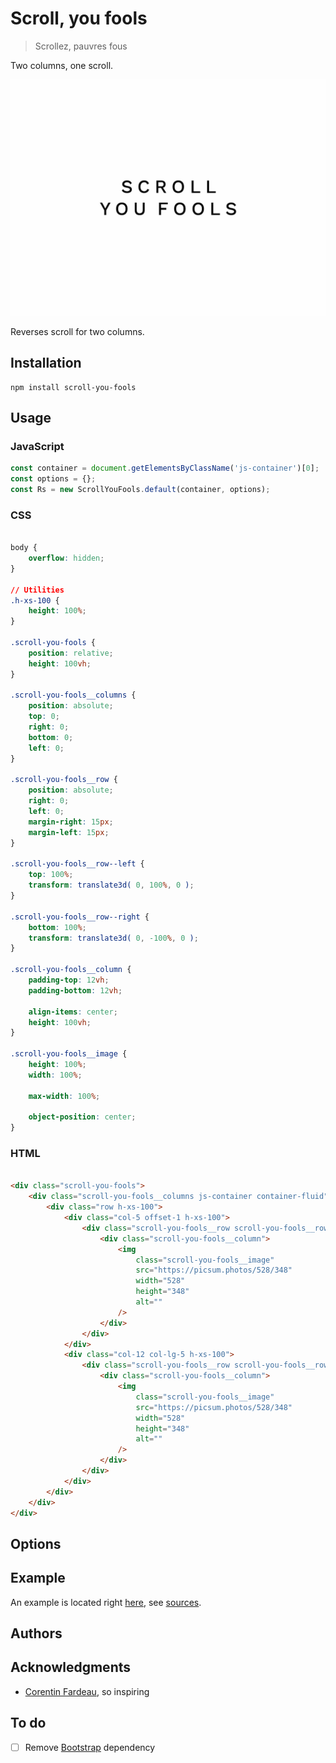 # Scroll, you fools

> Scrollez, pauvres fous

Two columns, one scroll.

![Scroll, you fools](screenshot.jpg)

Reverses scroll for two columns.

## Installation

```
npm install scroll-you-fools
```

## Usage

### JavaScript

```javascript
const container = document.getElementsByClassName('js-container')[0];
const options = {};
const Rs = new ScrollYouFools.default(container, options);
```

### CSS

```css

body {
	overflow: hidden;
}

// Utilities
.h-xs-100 {
	height: 100%;
}

.scroll-you-fools {
	position: relative;
	height: 100vh;
}

.scroll-you-fools__columns {
	position: absolute;
	top: 0;
	right: 0;
	bottom: 0;
	left: 0;
}

.scroll-you-fools__row {
	position: absolute;
	right: 0;
	left: 0;
	margin-right: 15px;
	margin-left: 15px;
}

.scroll-you-fools__row--left {
	top: 100%;
	transform: translate3d( 0, 100%, 0 );
}

.scroll-you-fools__row--right {
	bottom: 100%;
	transform: translate3d( 0, -100%, 0 );
}

.scroll-you-fools__column {
	padding-top: 12vh;
	padding-bottom: 12vh;

	align-items: center;
	height: 100vh;
}

.scroll-you-fools__image {
	height: 100%;
	width: 100%;

	max-width: 100%;

	object-position: center;
}

```

### HTML

```html

<div class="scroll-you-fools">
	<div class="scroll-you-fools__columns js-container container-fluid">
		<div class="row h-xs-100">
			<div class="col-5 offset-1 h-xs-100">
				<div class="scroll-you-fools__row scroll-you-fools__row--left js-row-left">
					<div class="scroll-you-fools__column">
						<img
							class="scroll-you-fools__image"
							src="https://picsum.photos/528/348"
							width="528"
							height="348"
							alt=""
						/>
					</div>
				</div>
			</div>
			<div class="col-12 col-lg-5 h-xs-100">
				<div class="scroll-you-fools__row scroll-you-fools__row--right js-row-right">
					<div class="scroll-you-fools__column">
						<img
							class="scroll-you-fools__image"
							src="https://picsum.photos/528/348"
							width="528"
							height="348"
							alt=""
						/>
					</div>
				</div>
			</div>
		</div>
	</div>
</div>

```

## Options

## Example

An example is located right [here](https://19h47.github.io/scroll-you-fools/), see [sources](/example/index.html).

## Authors

## Acknowledgments

- [Corentin Fardeau](https://github.com/Corentinfardeau/horizontal-scroll), so inspiring

## To do

- [ ] Remove [Bootstrap](https://getbootstrap.com/) dependency
